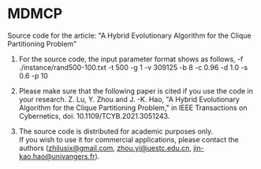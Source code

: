 # MDMCP
Source code for the article: "A Hybrid Evolutionary Algorithm for the Clique Partitioning Problem" 

1. For the source code, the input parameter format shows as follows,
   -f ./instance/rand500-100.txt -t 500 -g 1 -v 309125 -b 8 -c 0.96 -d 1.0 -s 0.6 -p 10
  
2. Please make sure that the following paper is cited if you use the code in your research.
   Z. Lu, Y. Zhou and J. -K. Hao, "A Hybrid Evolutionary Algorithm for the Clique Partitioning Problem," in IEEE Transactions on Cybernetics, doi: 10.1109/TCYB.2021.3051243.

3. The source code is distributed for academic purposes only.    
   If you wish to use it for commercial applications, please contact the authors (zhilusix@gmail.com, zhou.yi@uestc.edu.cn, jin-kao.hao@univangers.fr).
